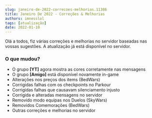 ```yaml
---
slug: janeiro-de-2022-correcoes-melhorias.11386
title: Janeiro De 2022 - Correções & Melhorias
authors: imnesslol
tags: [atualização]
date: 2022-01-10
---
```


Olá a todos, fiz várias correções e melhorias no servidor baseadas nas vossas sugestões. A atualização já está disponível no servidor.

<!-- truncate -->

### O que mudou?
* O grupo **[YT]** agora mostra as cores corretamente nas mensagens
* O grupo **[Amigo]** está disponível novamente in-game
* Alterações nos preços dos items (BedWars)
* Corrigidas falhas com os checkpoints no Parkour
* Corrigidas falhas que causavam silenciamento injusto
* Corrigida e alteradas mensagens no servidor
* Removido modo equipas nos Duelos (SkyWars)
* Removidos Comemorações (BedWars)
* Outras correções e melhorias no servidor
